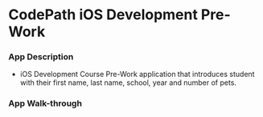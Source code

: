# CodePath iOS Development Pre-Work

### App Description
- iOS Development Course Pre-Work application that introduces student with their first name, last name, school, year and number of pets.

### App Walk-through

<!-- <img src="https://media.giphy.com/media/TZse4XLmO7tYMxbmTw/giphy-downsized-large.gif"> width=200><br>


### Required Features

- [x] 1. App displays an image of a school's logo
- [x] 2. App has three textfields for first, last, and school names
- [x] 3. App has a segmented control that changes student year
- [x] 4. Number of pet matches label is increased/decreased by stepper
- [x] 5. Switch makes a statement about wanting more pets or not(true/false) 
- [x] 6. Introduce yourself button shows alert box with an introduciton and dismiss button

### Optional Features

- [ ] 1. User can tap a button to change the color of the background view
- [ ] 3. User can select on additional buttons that provide more info about the user. Example: more textfields, a different alert box, etc.
- [ ] 4. Any stylistic changes that are not default options (Comment this here)

